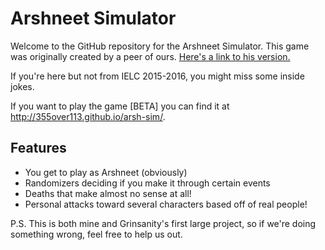 # Arshneet Simulator

Welcome to the GitHub repository for the Arshneet Simulator. This game was originally created by a peer of ours. [Here's a link to his version.](https://4b4030124dae3ec07d9231fd34721a27e4e951d5.googledrive.com/host/0B8EmOAcQMuZbUnNmYTlBby1mOEU/)

If you're here but not from IELC 2015-2016, you might miss some inside jokes.

If you want to play the game [BETA] you can find it at http://355over113.github.io/arsh-sim/.

## Features

- You get to play as Arshneet (obviously)
- Randomizers deciding if you make it through certain events
- Deaths that make almost no sense at all!
- Personal attacks toward several characters based off of real people!

P.S. This is both mine and Grinsanity's first large project, so if we're doing something wrong, feel free to help us out.
